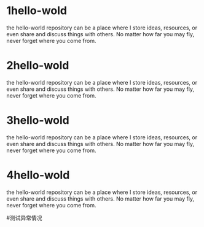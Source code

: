 # 1hello-wold
the hello-world repository can be a place where I store  ideas, resources, or even share and discuss things with others.
No matter how far you may fly, never forget where you come from.

# 2hello-wold
the hello-world repository can be a place where I store  ideas, resources, or even share and discuss things with others.
No matter how far you may fly, never forget where you come from.

# 3hello-wold
the hello-world repository can be a place where I store  ideas, resources, or even share and discuss things with others.
No matter how far you may fly, never forget where you come from.

# 4hello-wold
the hello-world repository can be a place where I store  ideas, resources, or even share and discuss things with others.
No matter how far you may fly, never forget where you come from.

#测试异常情况